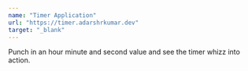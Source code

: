```yaml
---
name: "Timer Application"
url: "https://timer.adarshrkumar.dev"
target: "_blank"
---
```


Punch in an hour minute and second value and see the timer whizz into action.